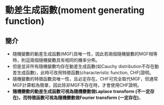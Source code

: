 # 動差生成函數\(moment generating function\)

## 簡介

* 隨機變數的動差生成函數\(MGF\)具唯一性，因此若兩個隨機變數的MGF相等時，則這兩個隨機變數具有相同的機率分佈。
* 但是並非所有隨機變數均存在動差生成函數\(如Cauchy distribution不存在動差生成函數\)，此時可改用特徵函數\(characteristic function, CHF\)證明。
* 隨機變數的特徵函數具唯一性，且必定存在。CHF可完全取代MGF，但通常MGF計算較為簡單，因此除非MGF不存在時，才會使用CHF證明。
* **隨機變數的動差生成函數可視為隨機變數做Laplace transform \(不一定存在\)，而特徵函數可視為隨機變數做Fourier transform \(一定存在\)**。





